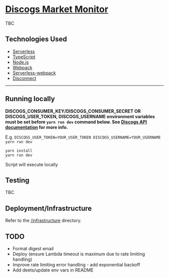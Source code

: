 # [Discogs Market Monitor](https://603.nz)

TBC

## Technologies Used

* [Serverless](https://github.com/serverless/serverless)
* [TypeScript](https://github.com/microsoft/typescript)
* [Node.js](https://github.com/nodejs/node)
* [Webpack](https://github.com/webpack/webpack)
* [Serverless-webpack](https://github.com/elastic-coders/serverless-webpack)
* [Disconnect](https://github.com/bartve/disconnect)

---

## Running locally

**DISCOGS_CONSUMER_KEY/DISCOGS_CONSUMER_SECRET OR DISCOGS_USER_TOKEN, DISCOGS_USERNAME environment variables must be set before `yarn run dev` command below. See [Discogs API documentation](http://www.discogs.com/developers/#page:authentication) for more info.**

E.g. `DISCOGS_USER_TOKEN=YOUR_USER_TOKEN DISCOGS_USERNAME=YOUR_USERNAME yarn run dev`

```
yarn install
yarn run dev
```

Script will execute locally

## Testing

TBC

## Deployment/Infrastructure

Refer to the [/infrastructure](./infrastructure) directory.

## TODO

* Format digest email
* Deploy (ensure Lambda timeout is maximum due to rate limiting handling)
* Improve rate limiting error handling - add exponential backoff
* Add deets/update env vars in README
